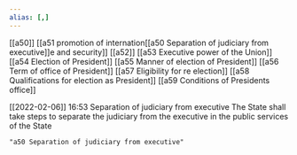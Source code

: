 ```yaml
---
alias: [,]
---
```

[[a50]] [[a51 promotion of internation[[a50 Separation of judiciary from executive]]e and security]] [[a52]] [[a53 Executive power of the Union]] [[a54 Election of President]] [[a55 Manner of election of President]] [[a56 Term of office of President]] [[a57 Eligibility for re election]] [[a58 Qualifications for election as President]] [[a59 Conditions of Presidents office]]

[[2022-02-06]] 16:53
Separation of judiciary from executive The State shall take steps to separate the judiciary from the executive in the public services of the State
```query 2022-05-16 15:32
"a50 Separation of judiciary from executive"
```